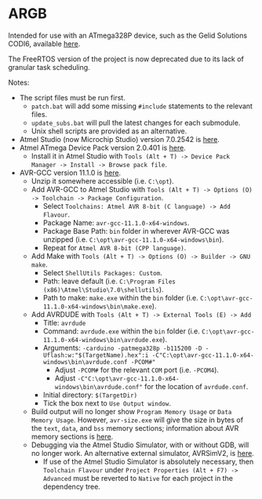 # ARGB

Intended for use with an ATmega328P device, such as the Gelid Solutions CODI6, available [here][-1].

The FreeRTOS version of the project is now deprecated due to its lack of granular task scheduling.

Notes:

- The script files must be run first.
  - `patch.bat` will add some missing `#include` statements to the relevant files.
  - `update_subs.bat` will pull the latest changes for each submodule.
  - Unix shell scripts are provided as an alternative.
- Atmel Studio (now Microchip Studio) version 7.0.2542 is [here][0].
- Atmel ATmega Device Pack version 2.0.401 is [here][1].
  - Install it in Atmel Studio with `Tools (Alt + T) -> Device Pack Manager -> Install -> Browse pack file`.
- AVR-GCC version 11.1.0 is [here][2].
  - Unzip it somewhere accessible (i.e. `C:\opt`).
  - Add AVR-GCC to Atmel Studio with `Tools (Alt + T) -> Options (O) -> Toolchain -> Package Configuration`.
    - Select `Toolchains: Atmel AVR 8-bit (C language) -> Add Flavour`.
    - Package Name: `avr-gcc-11.1.0-x64-windows`.
    - Package Base Path: `bin` folder in wherever AVR-GCC was unzipped (i.e. `C:\opt\avr-gcc-11.1.0-x64-windows\bin`).
    - Repeat for `Atmel AVR 8-bit (CPP language)`.
  - Add Make with `Tools (Alt + T) -> Options (O) -> Builder -> GNU make`.
    - Select `ShellUtils Packages: Custom`.
    - Path: leave default (i.e. `C:\Program Files (x86)\Atmel\Studio\7.0\shellutils`).
    - Path to make: `make.exe` within the `bin` folder (i.e. `C:\opt\avr-gcc-11.1.0-x64-windows\bin\make.exe`).
  - Add AVRDUDE with `Tools (Alt + T) -> External Tools (E) -> Add`
    - Title: `avrdude`
    - Command: `avrdude.exe` within the `bin` folder (i.e. `C:\opt\avr-gcc-11.1.0-x64-windows\bin\avrdude.exe`).
    - Arguments: `-carduino -patmega328p -b115200 -D -Uflash:w:"$(TargetName).hex":i -C"C:\opt\avr-gcc-11.1.0-x64-windows\bin\avrdude.conf -PCOM#"`
      - Adjust `-PCOM#` for the relevant `COM` port (i.e. `-PCOM4`).
      - Adjust `-C"C:\opt\avr-gcc-11.1.0-x64-windows\bin\avrdude.conf"` for the location of `avrdude.conf`.
    - Initial directory: `$(TargetDir)`
    - Tick the box next to `Use Output window`.
  - Build output will no longer show `Program Memory Usage` or `Data Memory Usage`. However, `avr-size.exe` will give the size in bytes of the `text`, `data`, and `bss` memory sections; information about AVR memory sections is [here][3].
  - Debugging via the Atmel Studio Simulator, with or without GDB, will no longer work. An alternative external simulator, AVRSimV2, is [here][4].
    - If use of the Atmel Studio Simulator is absolutely necessary, then `Toolchain Flavour` under `Project Properties (Alt + F7) -> Advanced` must be reverted to `Native` for each project in the dependency tree.

[-1]: https://gelidsolutions.com/thermal-solutions/codi6-argb-controller/
[0]: https://www.microchip.com/en-us/tools-resources/develop/microchip-studio
[1]: http://packs.download.atmel.com/
[2]: https://github.com/ZakKemble/avr-gcc-build/releases
[3]: https://www.nongnu.org/avr-libc/user-manual/mem_sections.html
[4]: https://git.rwth-aachen.de/jonas.broeckmann/avrsimv2
